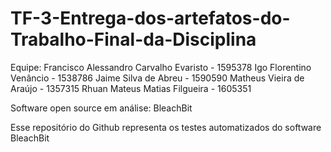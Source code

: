 # TF-3-Entrega-dos-artefatos-do-Trabalho-Final-da-Disciplina

Equipe:
Francisco Alessandro Carvalho Evaristo - 1595378
Igo Florentino Venâncio - 1538786
Jaime Silva de Abreu - 1590590
Matheus Vieira de Araújo - 1357315
Rhuan Mateus Matias Filgueira - 1605351

Software open source em análise: BleachBit

Esse repositório do Github representa os testes automatizados do software BleachBit
